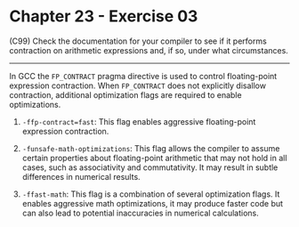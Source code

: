 # Chapter 23 - Exercise 03

(C99) Check the documentation for your compiler to see if it performs contraction on arithmetic expressions and, if so, under what circumstances.  

---

In GCC the `FP_CONTRACT` pragma directive is used to control floating-point expression contraction. When `FP_CONTRACT` does not explicitly disallow contraction, additional optimization flags are required to enable optimizations.   

1. `-ffp-contract=fast`: This flag enables aggressive floating-point expression contraction.   

2. `-funsafe-math-optimizations`: This flag allows the compiler to assume certain properties about floating-point arithmetic that may not hold in all cases, such as associativity and commutativity. It may result in subtle differences in numerical results.  

3. `-ffast-math`: This flag is a combination of several optimization flags. It enables aggressive math optimizations, it may produce faster code but can also lead to potential inaccuracies in numerical calculations.  
